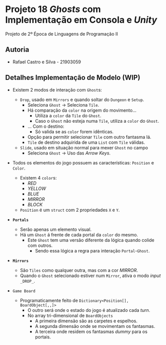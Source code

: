 # Projeto 18 _Ghosts_ com Implementação em Consola e _Unity_

Projeto de 2º Época de Linguagens de Programação II

## Autoria

* Rafael Castro e Silva - 21903059

## Detalhes Implementação de Modelo (WIP)

* Existem 2 modos de interação com `Ghost`s:
  * `Drop`, usado em `Mirrors` e quando soltar do `Dungeon` e `Setup`.
    * Seleciona `Ghost` -> Seleciona `Tile`.
    * Há comparação da `color` na origem do movimento...
      * Utiliza a `color` da `Tile` do `Ghost`.
      * Caso o `Ghost` não esteja numa `Tile`, utiliza a `color` do `Ghost`.
    * ... Com o destino:
      * Só valida se as `color` forem idênticas.
    * Opção para permitir selecionar `Tile` com outro fantasma lá.
    * `Tile` de destino adquirida de uma `List` com `Tile` válidas. 
  * `Slide`, usado em situação normal para mexer `Ghost` no campo
    * Seleciona `Ghost` -> Uso das _Arrow Keys_.
  
* Todos os elementos do jogo possuem as características: `Position` e `Color`.
  * Existem 4 `color`s:
    * _RED_
    * _YELLOW_
    * _BLUE_
    * _MIRROR_
    * _BLOCK_
  * `Position` é um `struct` com 2 propriedades `X` e `Y`.
  
* **`Portals`**
  * Serão apenas um elemento visual.
  * Há um `Ghost` á frente de cada portal da `color` do mesmo.
    * Este `Ghost` tem uma versão diferente da lógica quando colide com outros.
      * Sendo essa lógica a regra para interação `Portal`-`Ghost`.
  
* **`Mirrors`**
  * São `Tiles` como qualquer outra, mas com a cor _MIRROR_.
  * Quando o `Ghost` selecionado estiver num `Mirror`, ativa o modo _input_ `_DROP_`.

* `Game Board`
  * Programaticamente feito de `Dictionary<Position[], BoardObject[,,]>`
    * O outro será onde o estado do jogo é atualizado cada _turn_.
    * No array tri-dimensional de `BoardObjects`
      * A primeira dimensão são as carpetes e espelhos.
      * A segunda dimensão onde se movimentam os fantasmas.
      * A terceira onde residem os fantasmas _dummy_ para os portais. 
